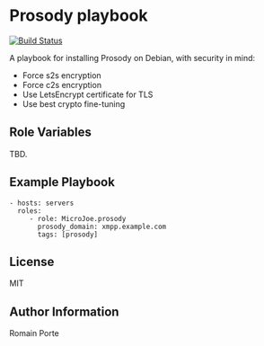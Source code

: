 Prosody playbook
================

[![Build Status](https://travis-ci.org/MicroJoe/ansible-role-prosody.svg?branch=master)](https://travis-ci.org/MicroJoe/ansible-role-prosody)

A playbook for installing Prosody on Debian, with security in mind:

- Force s2s encryption
- Force c2s encryption
- Use LetsEncrypt certificate for TLS
- Use best crypto fine-tuning

Role Variables
--------------

TBD.

Example Playbook
----------------

    - hosts: servers
      roles:
         - role: MicroJoe.prosody
           prosody_domain: xmpp.example.com
           tags: [prosody]

License
-------

MIT

Author Information
------------------

Romain Porte
